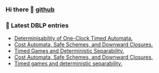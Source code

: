 ### Hi there 👋 [github][profile]

<!--
**lclem/lclem** is a ✨ _special_ ✨ repository because its `README.md` (this file) appears on your GitHub profile.

Here are some ideas to get you started:

- 🔭 I’m currently working on ...
- 🌱 I’m currently learning ...
- 👯 I’m looking to collaborate on ...
- 🤔 I’m looking for help with ...
- 💬 Ask me about ...
- 📫 How to reach me: ...
- 😄 Pronouns: ...
- ⚡ Fun fact: ...
-->

### 📕 Latest DBLP entries
<!-- DBLP:START -->
- [Determinisability of One-Clock Timed Automata.](https://doi.org/10.4230/LIPIcs.CONCUR.2020.42)
- [Cost Automata, Safe Schemes, and Downward Closures.](https://doi.org/10.4230/LIPIcs.ICALP.2020.109)
- [Timed Games and Deterministic Separability.](https://doi.org/10.4230/LIPIcs.ICALP.2020.121)
- [Cost Automata, Safe Schemes, and Downward Closures.](https://arxiv.org/abs/2004.12187)
- [Timed games and deterministic separability.](https://arxiv.org/abs/2004.12868)
<!-- DBLP:END -->

[profile]: https://github.com/lclem/
